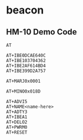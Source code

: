 # beacon

## HM-10 Demo Code

```
AT

AT+IBE0DCAE640C
AT+IBE103704362
AT+IBE2AF614BD4
AT+IBE399D2A757

AT+MARJ0x0001

AT+MINO0x018D

AT+ADVI5
AT+NAME<name-here>
AT+ADTY3
AT+IBEA1 
AT+DELO2
AT+PWRM0 
AT+RESET
```
